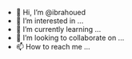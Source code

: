 - 👋 Hi, I’m @ibrahoued
- 👀 I’m interested in ...
- 🌱 I’m currently learning ...
- 💞️ I’m looking to collaborate on ...
- 📫 How to reach me ...

<!---
ibrahoued/ibrahoued is a ✨ special ✨ repository because its `README.md` (this file) appears on your GitHub profile.
You can click the Preview link to take a look at your changes.
--->

